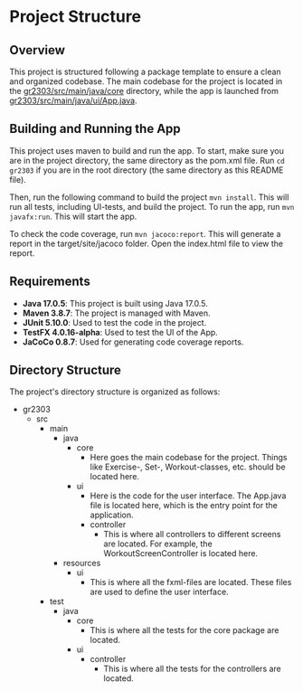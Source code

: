 # Project Structure

## Overview

This project is structured following a package template to ensure a clean and organized codebase. The main codebase for the project is located in the [gr2303/src/main/java/core](gr2303/src/main/java/core) directory, while the app is launched from [gr2303/src/main/java/ui/App.java](gr2303/src/main/java/ui/App.java).


## Building and Running the App

This project uses maven to build and run the app. To start, make sure you are in the project directory, the same directory as the pom.xml file. Run `cd gr2303` if you are in the root directory (the same directory as this README file).

Then, run the following command to build the project `mvn install`. This will run all tests, including UI-tests, and build the project. To run the app, run `mvn javafx:run`. This will start the app.

To check the code coverage, run `mvn jacoco:report`. This will generate a report in the target/site/jacoco folder. Open the index.html file to view the report.

## Requirements
- **Java 17.0.5**: This project is built using Java 17.0.5.
- **Maven 3.8.7**: The project is managed with Maven.
- **JUnit 5.10.0**: Used to test the code in the project.
- **TestFX 4.0.16-alpha**: Used to test the UI of the App.
- **JaCoCo 0.8.7**: Used for generating code coverage reports.

## Directory Structure
The project's directory structure is organized as follows:

- gr2303
  - src
    - main
      - java
        - core
          - Here goes the main codebase for the project. Things like Exercise-, Set-, Workout-classes, etc. should be located here.
        - ui
          - Here is the code for the user interface. The App.java file is located here, which is the entry point for the application.
          - controller
            - This is where all controllers to different screens are located. For example, the WorkoutScreenController is located here.
      - resources
        - ui
          - This is where all the fxml-files are located. These files are used to define the user interface.
    - test
      - java
        - core
          - This is where all the tests for the core package are located.
        - ui
          - controller
            - This is where all the tests for the controllers are located.

